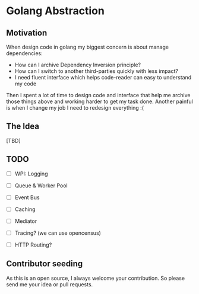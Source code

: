 # Golang Abstraction

## Motivation

When design code in golang my biggest concern is about manage dependencies:

- How can I archive Dependency Inversion principle?
- How can I switch to another third-parties quickly with less impact?
- I need fluent interface which helps code-reader can easy to understand my code

Then I spent a lot of time to design code and interface that help me archive those things above and working harder to get my task done. Another painful is when I change my job I need to redesign everything :(

## The Idea

[TBD]

## TODO

- [ ] WPI: Logging
- [ ] Queue & Worker Pool
- [ ] Event Bus
- [ ] Caching
- [ ] Mediator
- [ ] Tracing? (we can use opencensus)
- [ ] HTTP Routing?


## Contributor seeding

As this is an open source, I always welcome your contribution. So please send me your idea or pull requests.
